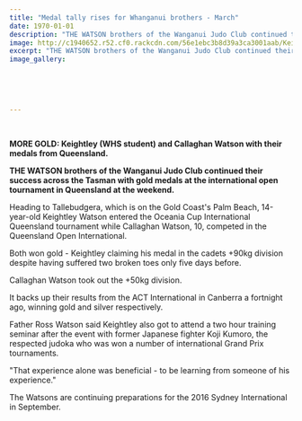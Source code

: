 ```yaml
---
title: "Medal tally rises for Whanganui brothers - March"
date: 1970-01-01
description: "THE WATSON brothers of the Wanganui Judo Club continued their success across the Tasman with gold medals at the international open tournament in Queensland at the weekend, Wanganui Chronicle 11/3/16.."
image: http://c1940652.r52.cf0.rackcdn.com/56e1ebc3b8d39a3ca3001aab/Keightley-Watson-gold-medal-from-QLD-11.3.16.jpg
excerpt: "THE WATSON brothers of the Wanganui Judo Club continued their success across the Tasman with gold medals at the international open tournament in Queensland at the weekend, Wanganui Chronicle article on 11/3/16..."
image_gallery:
    
    
    
    
    
---
```


<p>&nbsp;</p>
<p><strong>MORE GOLD: Keightley (WHS student) and Callaghan Watson with their medals from Queensland.</strong></p>
<p><strong>THE WATSON brothers of the Wanganui Judo Club continued their success across the Tasman with gold medals at the international open tournament in Queensland at the weekend.</strong></p>
<p>Heading to Tallebudgera, which is on the Gold Coast's Palm Beach, 14-year-old Keightley Watson entered the Oceania Cup International Queensland tournament while Callaghan Watson, 10, competed in the Queensland Open International.</p>
<p>Both won gold - Keightley claiming his medal in the cadets +90kg division despite having suffered two broken toes only five days before.</p>
<p>Callaghan Watson took out the +50kg division.</p>
<p>It backs up their results from the ACT International in Canberra a fortnight ago, winning gold and silver respectively.</p>
<p>Father Ross Watson said Keightley also got to attend a two hour training seminar after the event with former Japanese fighter Koji Kumoro, the respected judoka who was won a number of international Grand Prix tournaments.</p>
<p>"That experience alone was beneficial - to be learning from someone of his experience."</p>
<p>The Watsons are continuing preparations for the 2016 Sydney International in September.</p>

